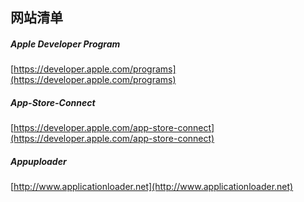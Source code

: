 ##  网站清单  

#####  Apple Developer Program
[https://developer.apple.com/programs](https://developer.apple.com/programs)  

#####  App-Store-Connect
[https://developer.apple.com/app-store-connect](https://developer.apple.com/app-store-connect)

#####  Appuploader  
[http://www.applicationloader.net](http://www.applicationloader.net) 
